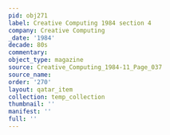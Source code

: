 ```yaml
---
pid: obj271
label: Creative Computing 1984 section 4
company: Creative Computing
_date: '1984'
decade: 80s
commentary: 
object_type: magazine
source: Creative_Computing_1984-11_Page_037
source_name: 
order: '270'
layout: qatar_item
collection: temp_collection
thumbnail: ''
manifest: ''
full: ''
---
```

